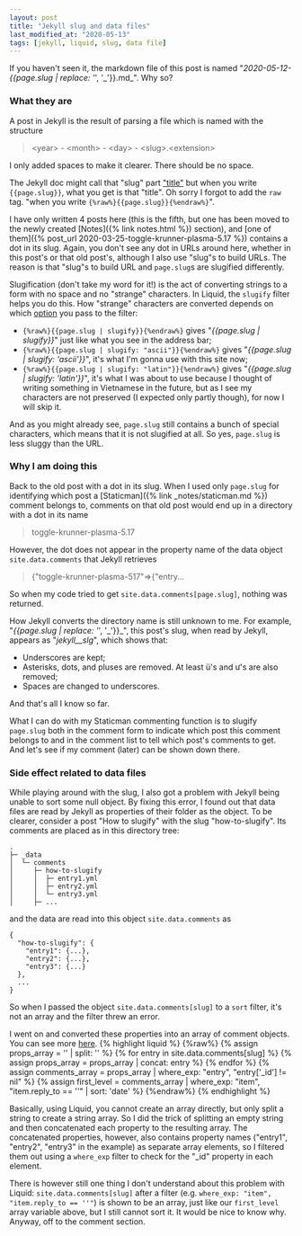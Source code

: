 ```yaml
---
layout: post
title: "Jekyll slug and data files"
last_modified_at: "2020-05-13"
tags: [jekyll, liquid, slug, data file]
---
```


If you haven't seen it, the markdown file of this post is named "_2020-05-12-{{page.slug | replace: '_', '\_'}}.md_". Why so?

### What they are

A post in Jekyll is the result of parsing a file which is named with the structure

> \<year\> - \<month\> - \<day\> - \<slug\>.\<extension\>

I only added spaces to make it clearer. There should be no space.

The Jekyll doc might call that "slug" part ["title"](https://jekyllrb.com/docs/posts/#creating-posts) but when you write `{{page.slug}}`, what you get is that "title". Oh sorry I forgot to add the `raw` tag. "when you write `{%raw%}{{page.slug}}{%endraw%}`".

I have only written 4 posts here (this is the fifth, but one has been moved to the newly created [Notes]({% link notes.html %}) section), and [one of them]({% post_url 2020-03-25-toggle-krunner-plasma-5.17 %}) contains a dot in its slug. Again, you don't see any dot in URLs around here, whether in this post's or that old post's, although I also use "slug"s to build URLs. The reason is that "slug"s to build URL and `page.slug`s are slugified differently.

Slugification (don't take my word for it!) is the act of converting strings to a form with no space and no "strange" characters. In Liquid, the `slugify` filter helps you do this. How "strange" characters are converted depends on which [option](https://jekyllrb.com/docs/liquid/filters/#options-for-the-slugify-filter) you pass to the filter:
- `{%raw%}{{page.slug | slugify}}{%endraw%}` gives "_{{page.slug | slugify}}_" just like what you see in the address bar;
- `{%raw%}{{page.slug | slugify: "ascii"}}{%endraw%}` gives "_{{page.slug | slugify: 'ascii'}}_", it's what I'm gonna use with this site now;
- `{%raw%}{{page.slug | slugify: "latin"}}{%endraw%}` gives "_{{page.slug | slugify: 'latin'}}_", it's what I was about to use because I thought of writing something in Vietnamese in the future, but as I see my characters are not preserved (I expected only partly though), for now I will skip it.

And as you might already see, `page.slug` still contains a bunch of special characters, which means that it is not slugified at all. So yes, `page.slug` is less sluggy than the URL.

### Why I am doing this

Back to the old post with a dot in its slug. When I used only `page.slug` for identifying which post a [Staticman]({% link _notes/staticman.md %}) comment belongs to, comments on that old post would end up in a directory with a dot in its name

> toggle-krunner-plasma-5.17

However, the dot does not appear in the property name of the data object `site.data.comments` that Jekyll retrieves

> {"toggle-krunner-plasma-517"=>{"entry...

So when my code tried to get `site.data.comments[page.slug]`, nothing was returned.

How Jekyll converts the directory name is still unknown to me. For example, "_{{page.slug | replace: '_', '\_'}}_", this post's slug, when read by Jekyll, appears as "_jekyll\_\_slg_", which shows that:
- Underscores are kept;
- Asterisks, dots, and pluses are removed. At least ü's and ư's are also removed;
- Spaces are changed to underscores.

And that's all I know so far.

What I can do with my Staticman commenting function is to slugify `page.slug` both in the comment form to indicate which post this comment belongs to and in the comment list to tell which post's comments to get. And let's see if my comment (later) can be shown down there.

### Side effect related to data files

While playing around with the slug, I also got a problem with Jekyll being unable to sort some null object. By fixing this error, I found out that data files are read by Jekyll as properties of their folder as the object. To be clearer, consider a post "How to slugify" with the slug "how-to-slugify". Its comments are placed as in this directory tree:
```
.
├─ _data
│  └─ comments
│     ├─ how-to-slugify
│     │  ├─ entry1.yml
│     │  ├─ entry2.yml
│     │  └─ entry3.yml
│     ├─ ...
```
and the data are read into this object `site.data.comments` as
```
{
  "how-to-slugify": {
    "entry1": {...},
    "entry2": {...},
    "entry3": {...}
  },
  ...
} 
```
So when I passed the object `site.data.comments[slug]` to a `sort` filter, it's not an array and the filter threw an error.

I went on and converted these properties into an array of comment objects. You can see more [here](https://github.com/PhuNH/phunh.github.io/blob/source/_includes/comments.html).
{% highlight liquid %}
{%raw%}
{% assign props_array = '' | split: '' %}
{% for entry in site.data.comments[slug] %}
  {% assign props_array = props_array | concat: entry %}
{% endfor %}
{% assign comments_array = props_array | where_exp: "entry", "entry['_id'] != nil" %}
{% assign first_level = comments_array | where_exp: "item", "item.reply_to == ''" | sort: 'date' %}
{%endraw%}
{% endhighlight %}

Basically, using Liquid, you cannot create an array directly, but only split a string to create a string array. So I did the trick of splitting an empty string and then concatenated each property to the resulting array. The concatenated properties, however, also contains property names ("entry1", "entry2", "entry3" in the example) as separate array elements, so I filtered them out using a `where_exp` filter to check for the "_id" property in each element.

There is however still one thing I don't understand about this problem with Liquid: `site.data.comments[slug]` after a filter (e.g. `where_exp: "item", "item.reply_to == ''"`) is shown to be an array, just like our `first_level` array variable above, but I still cannot sort it. It would be nice to know why. Anyway, off to the comment section.
